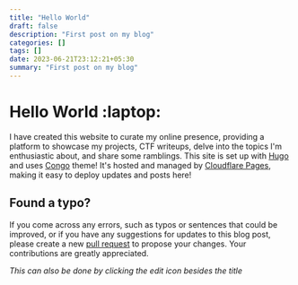 ```yaml
---
title: "Hello World"
draft: false
description: "First post on my blog"
categories: []
tags: []
date: 2023-06-21T23:12:21+05:30
summary: "First post on my blog"
---
```


# Hello World :laptop:

I have created this website to curate my online presence, providing a platform to showcase my projects, CTF writeups, delve into the topics I'm enthusiastic about, and share some ramblings. This site is set up with [Hugo](https://gohugo.io/) and uses [Congo](https://jpanther.github.io/congo/) theme! It's hosted and managed by [Cloudflare Pages](https://pages.cloudflare.com/), making it easy to deploy updates and posts here!

## Found a typo?

If you come across any errors, such as typos or sentences that could be improved, or if you have any suggestions for updates to this blog post, please create a new [pull request](https://github.com/AbraXa5/personal-blog/tree/main/content/blog) to propose your changes. Your contributions are greatly appreciated.

_This can also be done by clicking the edit icon besides the title_
